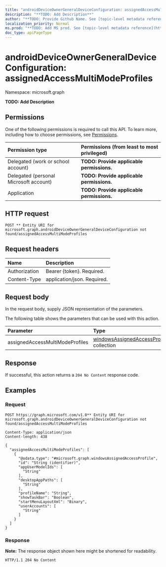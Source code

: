 ```yaml
---
title: "androidDeviceOwnerGeneralDeviceConfiguration: assignedAccessMultiModeProfiles"
description: "**TODO: Add Description**"
author: "**TODO: Provide Github Name. See [topic-level metadata reference](https://msgo.azurewebsites.net/add/document/guidelines/metadata.html#topic-level-metadata)**"
localization_priority: Normal
ms.prod: "**TODO: Add MS prod. See [topic-level metadata reference](https://msgo.azurewebsites.net/add/document/guidelines/metadata.html#topic-level-metadata)**"
doc_type: apiPageType
---
```


# androidDeviceOwnerGeneralDeviceConfiguration: assignedAccessMultiModeProfiles
Namespace: microsoft.graph



**TODO: Add Description**

## Permissions
One of the following permissions is required to call this API. To learn more, including how to choose permissions, see [Permissions](/graph/permissions-reference).

|Permission type|Permissions (from least to most privileged)|
|:---|:---|
|Delegated (work or school account)|**TODO: Provide applicable permissions.**|
|Delegated (personal Microsoft account)|**TODO: Provide applicable permissions.**|
|Application|**TODO: Provide applicable permissions.**|

## HTTP request

<!-- {
  "blockType": "ignored"
}
-->
``` http
POST ** Entity URI for microsoft.graph.androidDeviceOwnerGeneralDeviceConfiguration not found/assignedAccessMultiModeProfiles
```

## Request headers
|Name|Description|
|:---|:---|
|Authorization|Bearer {token}. Required.|
|Content-Type|application/json. Required.|

## Request body
In the request body, supply JSON representation of the parameters.

The following table shows the parameters that can be used with this action.

|Parameter|Type|Description|
|:---|:---|:---|
|assignedAccessMultiModeProfiles|[windowsAssignedAccessProfile](../resources/windowsassignedaccessprofile.md) collection|**TODO: Add Description**|



## Response

If successful, this action returns a `204 No Content` response code.

## Examples

### Request
<!-- {
  "blockType": "request",
  "name": "androiddeviceownergeneraldeviceconfiguration_assignedaccessmultimodeprofiles"
}
-->
``` http
POST https://graph.microsoft.com/v1.0** Entity URI for microsoft.graph.androidDeviceOwnerGeneralDeviceConfiguration not found/assignedAccessMultiModeProfiles

Content-Type: application/json
Content-length: 438

{
  "assignedAccessMultiModeProfiles": [
    {
      "@odata.type": "#microsoft.graph.windowsAssignedAccessProfile",
      "id": "String (identifier)",
      "appUserModelIds": [
        "String"
      ],
      "desktopAppPaths": [
        "String"
      ],
      "profileName": "String",
      "showTaskBar": "Boolean",
      "startMenuLayoutXml": "Binary",
      "userAccounts": [
        "String"
      ]
    }
  ]
}
```


### Response
**Note:** The response object shown here might be shortened for readability.
<!-- {
  "blockType": "response",
  "truncated": true
}
-->
``` http
HTTP/1.1 204 No Content
```

